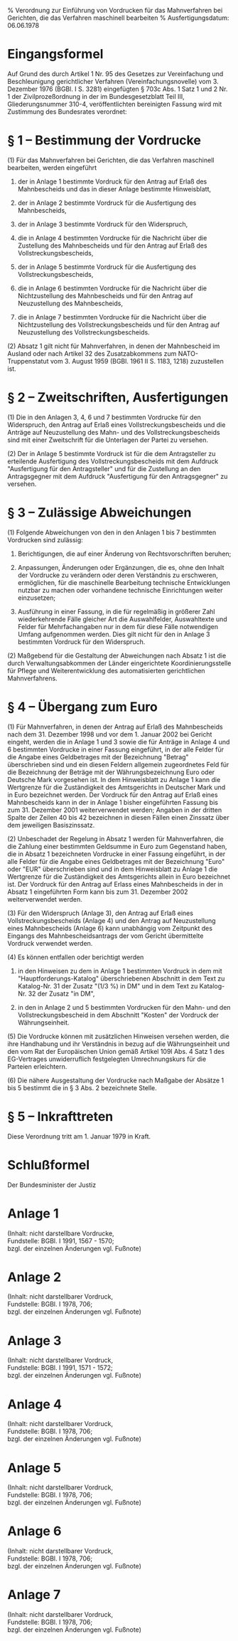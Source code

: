 % Verordnung zur Einführung von Vordrucken für das Mahnverfahren bei Gerichten, die das Verfahren maschinell bearbeiten
% Ausfertigungsdatum: 06.06.1978
 
# Eingangsformel

Auf Grund des durch Artikel 1 Nr. 95 des Gesetzes zur Vereinfachung und Beschleunigung gerichtlicher Verfahren (Vereinfachungsnovelle) vom 3. Dezember 1976 (BGBl. I S. 3281) eingefügten § 703c Abs. 1 Satz 1 und 2 Nr. 1 der Zivilprozeßordnung in der im Bundesgesetzblatt Teil III, Gliederungsnummer 310-4, veröffentlichten bereinigten Fassung wird mit Zustimmung des Bundesrates verordnet:

# § 1 – Bestimmung der Vordrucke

(1) Für das Mahnverfahren bei Gerichten, die das Verfahren maschinell bearbeiten, werden eingeführt

1. der in Anlage 1 bestimmte Vordruck für den Antrag auf Erlaß des Mahnbescheids und das in dieser Anlage bestimmte Hinweisblatt,

2. der in Anlage 2 bestimmte Vordruck für die Ausfertigung des Mahnbescheids,

3. der in Anlage 3 bestimmte Vordruck für den Widerspruch,

4. die in Anlage 4 bestimmten Vordrucke für die Nachricht über die Zustellung des Mahnbescheids und für den Antrag auf Erlaß des Vollstreckungsbescheids,

5. der in Anlage 5 bestimmte Vordruck für die Ausfertigung des Vollstreckungsbescheids,

6. die in Anlage 6 bestimmten Vordrucke für die Nachricht über die Nichtzustellung des Mahnbescheids und für den Antrag auf Neuzustellung des Mahnbescheids,

7. die in Anlage 7 bestimmten Vordrucke für die Nachricht über die Nichtzustellung des Vollstreckungsbescheids und für den Antrag auf Neuzustellung des Vollstreckungsbescheids.

(2) Absatz 1 gilt nicht für Mahnverfahren, in denen der Mahnbescheid im Ausland oder nach Artikel 32 des Zusatzabkommens zum NATO-Truppenstatut vom 3. August 1959 (BGBl. 1961 II S. 1183, 1218) zuzustellen ist.

# § 2 – Zweitschriften, Ausfertigungen

(1) Die in den Anlagen 3, 4, 6 und 7 bestimmten Vordrucke für den Widerspruch, den Antrag auf Erlaß eines Vollstreckungsbescheids und die Anträge auf Neuzustellung des Mahn- und des Vollstreckungsbescheids sind mit einer Zweitschrift für die Unterlagen der Partei zu versehen.

(2) Der in Anlage 5 bestimmte Vordruck ist für die dem Antragsteller zu erteilende Ausfertigung des Vollstreckungsbescheids mit dem Aufdruck "Ausfertigung für den Antragsteller" und für die Zustellung an den Antragsgegner mit dem Aufdruck "Ausfertigung für den Antragsgegner" zu versehen.

# § 3 – Zulässige Abweichungen

(1) Folgende Abweichungen von den in den Anlagen 1 bis 7 bestimmten Vordrucken sind zulässig:

1. Berichtigungen, die auf einer Änderung von Rechtsvorschriften beruhen;

2. Anpassungen, Änderungen oder Ergänzungen, die es, ohne den Inhalt der Vordrucke zu verändern oder deren Verständnis zu erschweren, ermöglichen, für die maschinelle Bearbeitung technische Entwicklungen nutzbar zu machen oder vorhandene technische Einrichtungen weiter einzusetzen;

3. Ausführung in einer Fassung, in die für regelmäßig in größerer Zahl wiederkehrende Fälle gleicher Art die Auswahlfelder, Auswahltexte und Felder für Mehrfachangaben nur in dem für diese Fälle notwendigen Umfang aufgenommen werden. Dies gilt nicht für den in Anlage 3 bestimmten Vordruck für den Widerspruch.

(2) Maßgebend für die Gestaltung der Abweichungen nach Absatz 1 ist die durch Verwaltungsabkommen der Länder eingerichtete Koordinierungsstelle für Pflege und Weiterentwicklung des automatisierten gerichtlichen Mahnverfahrens.

# § 4 – Übergang zum Euro

(1) Für Mahnverfahren, in denen der Antrag auf Erlaß des Mahnbescheids nach dem 31. Dezember 1998 und vor dem 1. Januar 2002 bei Gericht eingeht, werden die in Anlage 1 und 3 sowie die für Anträge in Anlage 4 und 6 bestimmten Vordrucke in einer Fassung eingeführt, in der alle Felder für die Angabe eines Geldbetrages mit der Bezeichnung "Betrag" überschrieben sind und ein diesen Feldern allgemein zugeordnetes Feld für die Bezeichnung der Beträge mit der Währungsbezeichnung Euro oder Deutsche Mark vorgesehen ist. In dem Hinweisblatt zu Anlage 1 kann die Wertgrenze für die Zuständigkeit des Amtsgerichts in Deutscher Mark und in Euro bezeichnet werden. Der Vordruck für den Antrag auf Erlaß eines Mahnbescheids kann in der in Anlage 1 bisher eingeführten Fassung bis zum 31. Dezember 2001 weiterverwendet werden; Angaben in der dritten Spalte der Zeilen 40 bis 42 bezeichnen in diesen Fällen einen Zinssatz über dem jeweiligen Basiszinssatz.

(2) Unbeschadet der Regelung in Absatz 1 werden für Mahnverfahren, die die Zahlung einer bestimmten Geldsumme in Euro zum Gegenstand haben, die in Absatz 1 bezeichneten Vordrucke in einer Fassung eingeführt, in der alle Felder für die Angabe eines Geldbetrages mit der Bezeichnung "Euro" oder "EUR" überschrieben sind und in dem Hinweisblatt zu Anlage 1 die Wertgrenze für die Zuständigkeit des Amtsgerichts allein in Euro bezeichnet ist. Der Vordruck für den Antrag auf Erlass eines Mahnbescheids in der in Absatz 1 eingeführten Form kann bis zum 31. Dezember 2002 weiterverwendet werden.

(3) Für den Widerspruch (Anlage 3), den Antrag auf Erlaß eines Vollstreckungsbescheids (Anlage 4) und den Antrag auf Neuzustellung eines Mahnbescheids (Anlage 6) kann unabhängig vom Zeitpunkt des Eingangs des Mahnbescheidsantrags der vom Gericht übermittelte Vordruck verwendet werden.

(4) Es können entfallen oder berichtigt werden

1. in den Hinweisen zu dem in Anlage 1 bestimmten Vordruck in dem mit "Hauptforderungs-Katalog" überschriebenen Abschnitt in dem Text zu Katalog-Nr. 31 der Zusatz "(1/3 %) in DM" und in dem Text zu Katalog-Nr. 32 der Zusatz "in DM",

2. in den in Anlage 2 und 5 bestimmten Vordrucken für den Mahn- und den Vollstreckungsbescheid in dem Abschnitt "Kosten" der Vordruck der Währungseinheit.

(5) Die Vordrucke können mit zusätzlichen Hinweisen versehen werden, die ihre Handhabung und ihr Verständnis in bezug auf die Währungseinheit und den vom Rat der Europäischen Union gemäß Artikel 109l Abs. 4 Satz 1 des EG-Vertrages unwiderruflich festgelegten Umrechnungskurs für die Parteien erleichtern.

(6) Die nähere Ausgestaltung der Vordrucke nach Maßgabe der Absätze 1 bis 5 bestimmt die in § 3 Abs. 2 bezeichnete Stelle.

# § 5 – Inkrafttreten

Diese Verordnung tritt am 1. Januar 1979 in Kraft.

# Schlußformel

Der Bundesminister der Justiz

# Anlage 1

(Inhalt: nicht darstellbare Vordrucke,  
Fundstelle: BGBl. I 1991, 1567 - 1570;  
bzgl. der einzelnen Änderungen vgl. Fußnote)

# Anlage 2

(Inhalt: nicht darstellbarer Vordruck,  
Fundstelle: BGBl. I 1978, 706;  
bzgl. der einzelnen Änderungen vgl. Fußnote)

# Anlage 3

(Inhalt: nicht darstellbarer Vordruck,  
Fundstelle: BGBl. I 1991, 1571 - 1572;  
bzgl. der einzelnen Änderungen vgl. Fußnote)

# Anlage 4

(Inhalt: nicht darstellbarer Vordruck,  
Fundstelle: BGBl. I 1978, 706;  
bzgl. der einzelnen Änderungen vgl. Fußnote)

# Anlage 5

(Inhalt: nicht darstellbarer Vordruck,  
Fundstelle: BGBl. I 1978, 706;  
bzgl. der einzelnen Änderungen vgl. Fußnote)

# Anlage 6

(Inhalt: nicht darstellbarer Vordruck,  
Fundstelle: BGBl. I 1978, 706;  
bzgl. der einzelnen Änderungen vgl. Fußnote)

# Anlage 7

(Inhalt: nicht darstellbarer Vordruck,  
Fundstelle: BGBl. I 1978, 706;  
bzgl. der einzelnen Änderungen vgl. Fußnote)
